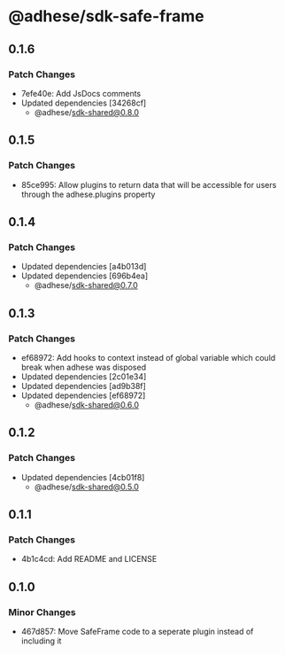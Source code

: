 # @adhese/sdk-safe-frame

## 0.1.6

### Patch Changes

- 7efe40e: Add JsDocs comments
- Updated dependencies [34268cf]
  - @adhese/sdk-shared@0.8.0

## 0.1.5

### Patch Changes

- 85ce995: Allow plugins to return data that will be accessible for users through the adhese.plugins property

## 0.1.4

### Patch Changes

- Updated dependencies [a4b013d]
- Updated dependencies [696b4ea]
  - @adhese/sdk-shared@0.7.0

## 0.1.3

### Patch Changes

- ef68972: Add hooks to context instead of global variable which could break when adhese was disposed
- Updated dependencies [2c01e34]
- Updated dependencies [ad9b38f]
- Updated dependencies [ef68972]
  - @adhese/sdk-shared@0.6.0

## 0.1.2

### Patch Changes

- Updated dependencies [4cb01f8]
  - @adhese/sdk-shared@0.5.0

## 0.1.1

### Patch Changes

- 4b1c4cd: Add README and LICENSE

## 0.1.0

### Minor Changes

- 467d857: Move SafeFrame code to a seperate plugin instead of including it
